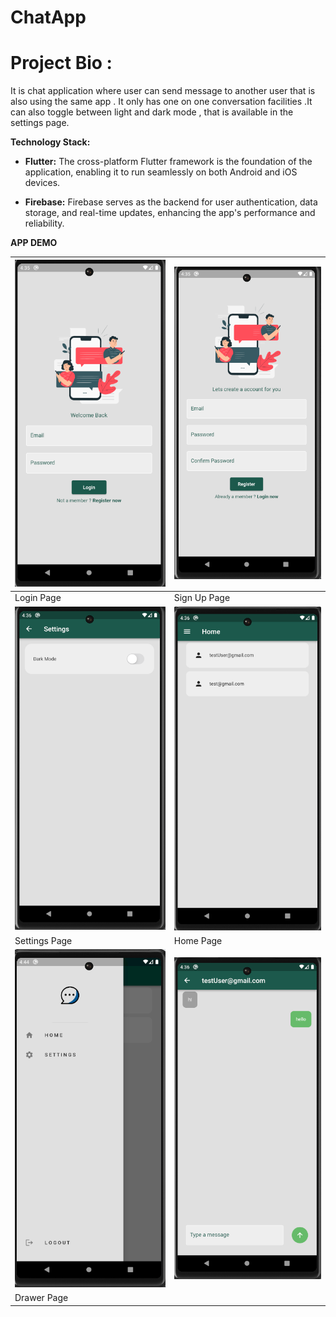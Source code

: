 # ChatApp

# Project Bio : 
 It is chat application where user can send message to another user that is also using the same app . It only has one on one conversation facilities .It can also toggle between light and dark mode , that is available in the settings page. 

 **Technology Stack:**

- **Flutter:** The cross-platform Flutter framework is the foundation of the application, enabling it to run seamlessly on both Android and iOS devices.

- **Firebase:** Firebase serves as the backend for user authentication, data storage, and real-time updates, enhancing the app's performance and reliability.

**APP DEMO**

| ![LoginPage](https://github.com/VishalxVG/ChatApp_Flutter/blob/main/assets/app%20demo/Screenshot%202024-01-22%20163519.png) | ![SignUpPage](https://github.com/VishalxVG/ChatApp_Flutter/blob/main/assets/app%20demo/Screenshot%202024-01-22%20163534.png) |
| --- | --- |
| Login Page  | Sign Up Page  |
|![SettingsPage](https://github.com/VishalxVG/ChatApp_Flutter/blob/main/assets/app%20demo/Screenshot%202024-01-22%20163644.png) | ![HomePage1](https://github.com/VishalxVG/ChatApp_Flutter/blob/main/assets/app%20demo/Screenshot%202024-01-22%20163609.png) |
| Settings Page  | Home Page  |
| ![DrawerPage](https://github.com/VishalxVG/ChatApp_Flutter/blob/main/assets/app%20demo/Screenshot%202024-01-22%20164449.png) | ![ChatPage](https://github.com/VishalxVG/ChatApp_Flutter/blob/main/assets/app%20demo/Screenshot%202024-01-22%20163626.png)|
| Drawer Page  |


